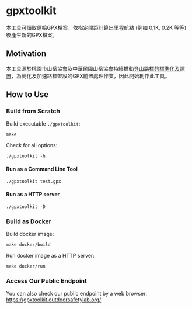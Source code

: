 # gpxtoolkit

本工具可讀取原始GPX檔案，依指定間距計算出里程航點 (例如 0.1K, 0.2K 等等) 後產生新的GPX檔案。

## Motivation

本工具源於桃園市山岳協會及中華民國山岳協會持續推動[登山路標的標準化及建置](https://www.tytaaa.org.tw/news/7)，為簡化及加速路標架設的GPX前置處理作業，因此開始創作此工具。

## How to Use

### Build from Scratch

Build executable `./gpxtoolkit`:

```shell
make
```

Check for all options:

```shell
./gpxtoolkit -h
```

#### Run as a Command Line Tool

```shell
./gpxtoolkit test.gpx
```

#### Run as a HTTP server

```shell
./gpxtoolkit -D
```

### Build as Docker

Build docker image:

```shell
make docker/build
```

Run docker image as a HTTP server:

```shell
make docker/run
```

### Access Our Public Endpoint

You can also check our public endpoint by a web browser: https://gpxtoolkit.outdoorsafetylab.org/